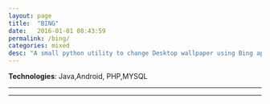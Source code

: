 ```yaml
---
layout: page
title:  "BING"
date:   2016-01-01 08:43:59
permalink: /bing/
categories: mixed
desc: "A small python utility to change Desktop wallpaper using Bing apis"
---
```


**Technologies**: Java,Android, PHP,MYSQL

---


---
